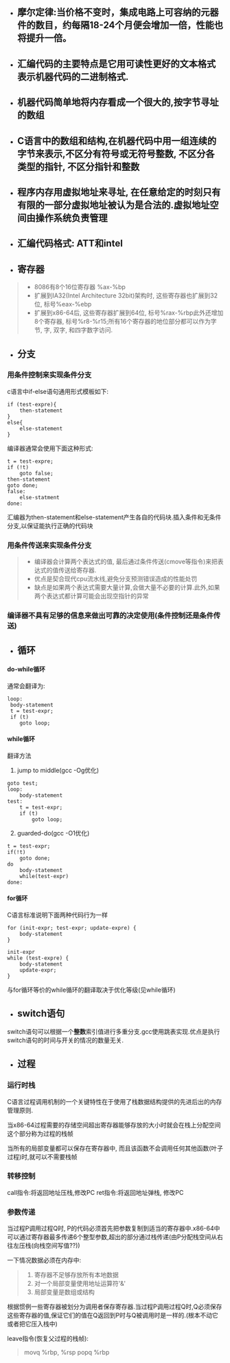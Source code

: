 - ## 摩尔定律:当价格不变时，集成电路上可容纳的元器件的数目，约每隔18-24个月便会增加一倍，性能也将提升一倍。

- ## 汇编代码的主要特点是它用可读性更好的文本格式表示机器代码的二进制格式.

- ## 机器代码简单地将内存看成一个很大的,按字节寻址的数组

- ## C语言中的数组和结构,在机器代码中用一组连续的字节来表示,不区分有符号或无符号整数, 不区分各类型的指针, 不区分指针和整数

- ## 程序内存用虚拟地址来寻址, 在任意给定的时刻只有有限的一部分虚拟地址被认为是合法的.虚拟地址空间由操作系统负责管理


- ## 汇编代码格式: ATT和intel

- ## 寄存器
> - 8086有8个16位寄存器 %ax-%bp
> - 扩展到IA32(Intel Architecture 32bit)架构时, 这些寄存器也扩展到32位, 标号%eax-%ebp
> - 扩展到x86-64后, 这些寄存器扩展到64位, 标号%rax-%rbp此外还增加8个寄存器, 标号%r8-%r15;所有16个寄存器的地位部分都可以作为字节, 字, 双字, 和四字数字访问.

- ## 分支

### 用条件控制来实现条件分支

c语言中if-else语句通用形式模板如下:
```
if (test-expre){
    then-statement
}
else{
    else-statement
}
```
编译器通常会使用下面这种形式:
```
t = test-expre;
if (!t)
    goto false;
then-statement
goto done;
false:
    else-statment
done:
```
汇编器为then-statement和else-statement产生各自的代码块.插入条件和无条件分支,以保证能执行正确的代码块

### 用条件传送来实现条件分支
> - 编译器会计算两个表达式的值, 最后通过条件传送(cmove等指令)来把表达式的值传送给寄存器.
> - 优点是契合现代cpu流水线,避免分支预测错误造成的性能处罚
> - 缺点是如果两个表达式需要大量计算,会做大量不必要的计算.此外,如果两个表达式都计算可能会出现空指针的异常

### 编译器不具有足够的信息来做出可靠的决定使用(条件控制还是条件传送)

- ## 循环
#### do-while循环
通常会翻译为:
```
loop:
 body-statement
 t = test-expr;
 if (t)
    goto loop;
```

#### while循环
翻译方法
1. jump to middle(gcc -Og优化)
```
goto test;
loop:
    body-statement
test:
    t = test-expr;
    if (t)
        goto loop;
```
2. guarded-do(gcc -O1优化)
```
t = test-expr;
if(!t)
    goto done;
do
    body-statement
    while(test-expr)
done:
```

#### for循环
C语言标准说明下面两种代码行为一样
```
for (init-expr; test-expr; update-expre) {
    body-statement
}
```

```
init-expr
while (test-expre) {
    body-statement
    update-expr;
}

```
与for循环等价的while循环的翻译取决于优化等级(见while循环)

- ## switch语句
switch语句可以根据一个**整数**索引值进行多重分支.gcc使用跳表实现.优点是执行switch语句的时间与开关的情况的数量无关.

- ## 过程
### 运行时栈
C语言过程调用机制的一个关键特性在于使用了栈数据结构提供的先进后出的内存管理原则.

当x86-64过程需要的存储空间超出寄存器能够存放的大小时就会在栈上分配空间这个部分称为过程的栈帧

当所有的局部变量都可以保存在寄存器中, 而且该函数不会调用任何其他函数(叶子过程)时,就可以不需要栈帧

### 转移控制
call指令:将返回地址压栈,修改PC
ret指令:将返回地址弹栈, 修改PC

### 参数传递
当过程P调用过程Q时, P的代码必须首先把参数复制到适当的寄存器中.x86-64中可以通过寄存器最多传递6个整型参数,超出的部分通过栈传递(由P分配栈空间从右往左压栈(向栈空间写值??))

一下情况数据必须在内存中:
> 1. 寄存器不足够存放所有本地数据
> 2. 对一个局部变量使用地址运算符'&'
> 3. 局部变量是数组或结构

根据惯例一些寄存器被划分为调用者保存寄存器.当过程P调用过程Q时,Q必须保存这些寄存器的值,保证它们的值在Q返回到P时与Q被调用时是一样的.(根本不动它或者把它压入栈中)


leave指令(恢复父过程的栈帧):
> movq %rbp, %rsp
> popq %rbp





